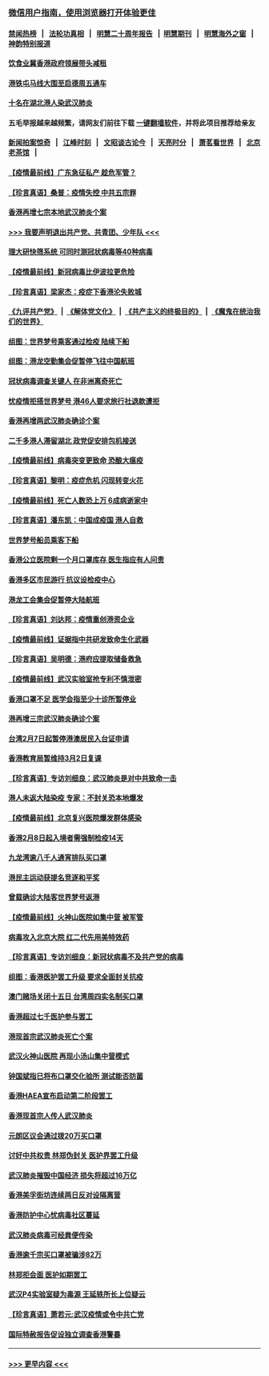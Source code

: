 ### [微信用户指南，使用浏览器打开体验更佳](https://github.com/gfw-breaker/banned-news1/blob/master/indexes/wechat-guide.md?t=0)
#### [禁闻热榜](热点新闻.md?t=0)  &nbsp;&nbsp;|&nbsp;&nbsp; [法轮功真相](https://github.com/gfw-breaker/truth/blob/master/README.md?t=0) &nbsp;&nbsp;|&nbsp;&nbsp; [明慧二十周年报告](https://github.com/gfw-breaker/mh-reports/blob/master/README.md?t=0) &nbsp;&nbsp;|&nbsp;&nbsp;[明慧期刊](https://github.com/gfw-breaker/mh-qikan) &nbsp;&nbsp;|&nbsp;&nbsp; [明慧海外之窗](https://github.com/gfw-breaker/mh-news/blob/master/README.md?t=0) &nbsp;&nbsp;|&nbsp;&nbsp; [神韵特别报道](https://github.com/gfw-breaker/mh-news/blob/master/shenyun.md?t=0)
#### [饮食业冀香港政府领展带头减租](../pages/nsc415/n11864876.md?t=02132211) 
#### [港铁屯马线大围至启德周五通车](../pages/nsc415/n11864842.md?t=02132211) 
#### [十名在湖北港人染武汉肺炎](../pages/nsc415/n11864807.md?t=02132211) 
#### 五毛举报越来越频繁，请网友们前往下载 [一键翻墙软件](https://github.com/gfw-breaker/ssr-accounts)，并将此项目推荐给亲友
#### [新闻拍案惊奇](https://github.com/gfw-breaker/banned-news1/blob/master/pages/link4.md) &nbsp;&nbsp;|&nbsp;&nbsp; [江峰时刻](https://github.com/gfw-breaker/banned-news1/blob/master/pages/link4.md) &nbsp;&nbsp;|&nbsp;&nbsp; [文昭谈古论今](https://github.com/gfw-breaker/banned-news1/blob/master/pages/link4.md) &nbsp;&nbsp;|&nbsp;&nbsp; [天亮时分](https://github.com/gfw-breaker/banned-news1/blob/master/pages/link4.md) &nbsp;&nbsp;|&nbsp;&nbsp; [萧茗看世界](https://github.com/gfw-breaker/banned-news1/blob/master/pages/link4.md) &nbsp;&nbsp;|&nbsp;&nbsp; [北京老茶馆](https://github.com/gfw-breaker/banned-news1/blob/master/pages/link4.md) &nbsp;&nbsp;|&nbsp;&nbsp; 
#### [【疫情最前线】广东急征私产 趁危军管？](../pages/nsc415/n11864205.md?t=02132211) 
#### [【珍言真语】桑普：疫情失控 中共五宗罪](../pages/nsc415/n11864157.md?t=02132211) 
#### [香港再增七宗本地武汉肺炎个案](../pages/nsc415/n11862405.md?t=02132211) 
#### [>>> 我要声明退出共产党、共青团、少年队 <<<](https://github.com/begood0513/goodnews/blob/master/quit/letter.md) 
#### [理大研快筛系统 可同时测冠状病毒等40种病毒](../pages/nsc415/n11862376.md?t=02132211) 
#### [【疫情最前线】新冠病毒比伊波拉更危险](../pages/nsc415/n11862199.md?t=02132211) 
#### [【珍言真语】梁家杰：疫症下香港沦失败城](../pages/nsc415/n11861588.md?t=02132211) 
#### [《九评共产党》](https://github.com/begood0513/9ping.md/blob/master/README.md) &nbsp;|&nbsp; [《解体党文化》](../../../../jtdwh.md/blob/master/README.md)  &nbsp;|&nbsp; [《共产主义的终极目的》](../../../../gczydzjmd.md/blob/master/README.md) &nbsp;|&nbsp; [《魔鬼在统治我们的世界》](../../../../mgztzwmdsj.md/blob/master/README.md) 
#### [组图：世界梦号乘客通过检疫 陆续下船](../pages/nsc415/n11858302.md?t=02132211) 
#### [组图：港龙空勤集会促暂停飞往中国航班](../pages/nsc415/n11858190.md?t=02132211) 
#### [冠状病毒调查关键人 在非洲离奇死亡](../pages/nsc415/n11859798.md?t=02132211) 
#### [忧疫情拒搭世界梦号 港46人要求旅行社退款遭拒](../pages/nsc415/n11859849.md?t=02132211) 
#### [香港再增两武汉肺炎确诊个案](../pages/nsc415/n11859833.md?t=02132211) 
#### [二千多港人滞留湖北 政党促安排包机接送](../pages/nsc415/n11859831.md?t=02132211) 
#### [【疫情最前线】病毒突变更致命 恐酿大瘟疫](../pages/nsc415/n11859604.md?t=02132211) 
#### [【珍言真语】黎明：疫症危机 闪现转变火花](../pages/nsc415/n11859199.md?t=02132211) 
#### [【疫情最前线】死亡人数恐上万 6成病逝家中](../pages/nsc415/n11856687.md?t=02132211) 
#### [【珍言真语】潘东凯：中国成疫国 港人自救](../pages/nsc415/n11856962.md?t=02132211) 
#### [世界梦号船员乘客下船](../pages/nsc415/n11856883.md?t=02132211) 
#### [香港公立医院剩一个月口罩库存 医生指应有人问责](../pages/nsc415/n11856875.md?t=02132211) 
#### [香港多区市民游行 抗议设检疫中心](../pages/nsc415/n11856866.md?t=02132211) 
#### [港龙工会集会促暂停大陆航班](../pages/nsc415/n11856840.md?t=02132211) 
#### [【珍言真语】刘达邦：疫情重创港资企业](../pages/nsc415/n11854274.md?t=02132211) 
#### [【疫情最前线】证据指中共研发致命生化武器](../pages/nsc415/n11853087.md?t=02132211) 
#### [【珍言真语】吴明德：港府应提取储备救急](../pages/nsc415/n11852734.md?t=02132211) 
#### [【疫情最前线】武汉实验室抢专利不慎泄密](../pages/nsc415/n11850310.md?t=02132211) 
#### [香港口罩不足 医学会指至少十诊所暂停业](../pages/nsc415/n11850301.md?t=02132211) 
#### [港再增三宗武汉肺炎确诊个案](../pages/nsc415/n11850328.md?t=02132211) 
#### [台湾2月7日起暂停港澳居民入台证申请](../pages/nsc415/n11850304.md?t=02132211) 
#### [香港教育局暂维持3月2日复课](../pages/nsc415/n11850260.md?t=02132211) 
#### [【珍言真语】专访刘细良：武汉肺炎是对中共致命一击](../pages/nsc415/n11849934.md?t=02132211) 
#### [港人未返大陆染疫 专家：不封关恐本地爆发](../pages/nsc415/n11848021.md?t=02132211) 
#### [【疫情最前线】北京复兴医院爆发群体感染](../pages/nsc415/n11847626.md?t=02132211) 
#### [香港2月8日起入境者需强制检疫14天](../pages/nsc415/n11847658.md?t=02132211) 
#### [九龙湾逾八千人通宵排队买口罩](../pages/nsc415/n11847647.md?t=02132211) 
#### [港民主运动获提名竞逐和平奖](../pages/nsc415/n11847633.md?t=02132211) 
#### [曾载确诊大陆客世界梦号返港](../pages/nsc415/n11847608.md?t=02132211) 
#### [【疫情最前线】火神山医院如集中营 被军管](../pages/nsc415/n11847524.md?t=02132211) 
#### [病毒攻入北京大院 红二代先用美特效药](../pages/nsc415/n11847427.md?t=02132211) 
#### [【珍言真语】专访刘细良：新冠状病毒不及共产党的病毒](../pages/nsc415/n11847164.md?t=02132211) 
#### [组图：香港医护罢工升级 要求全面封关抗疫](../pages/nsc415/n11844107.md?t=02132211) 
#### [澳门赌场关闭十五日 台湾周四实名制买口罩](../pages/nsc415/n11845083.md?t=02132211) 
#### [香港超过七千医护参与罢工](../pages/nsc415/n11845051.md?t=02132211) 
#### [港现首宗武汉肺炎死亡个案](../pages/nsc415/n11844998.md?t=02132211) 
#### [武汉火神山医院 再现小汤山集中营模式](../pages/nsc415/n11844763.md?t=02132211) 
#### [钟国斌指已将布口罩交化验所 测试能否防菌](../pages/nsc415/n11842783.md?t=02132211) 
#### [香港HAEA宣布启动第二阶段罢工](../pages/nsc415/n11842723.md?t=02132211) 
#### [香港现首宗人传人武汉肺炎](../pages/nsc415/n11842766.md?t=02132211) 
#### [元朗区议会通过拨20万买口罩](../pages/nsc415/n11842754.md?t=02132211) 
#### [讨好中共权贵 林郑伪封关 医护界罢工升级](../pages/nsc415/n11842359.md?t=02132211) 
#### [武汉肺炎摧毁中国经济 损失将超过16万亿](../pages/nsc415/n11839723.md?t=02132211) 
#### [香港美孚街坊连续两日反对设隔离营](../pages/nsc415/n11839962.md?t=02132211) 
#### [香港防护中心忧病毒社区蔓延](../pages/nsc415/n11839933.md?t=02132211) 
#### [武汉肺炎病毒可经粪便传染](../pages/nsc415/n11839939.md?t=02132211) 
#### [香港逾千宗买口罩被骗涉82万](../pages/nsc415/n11839914.md?t=02132211) 
#### [林郑拒会面 医护如期罢工](../pages/nsc415/n11839892.md?t=02132211) 
#### [武汉P4实验室疑为毒源 王延轶所长上位疑云](../pages/nsc415/n11835543.md?t=02132211) 
#### [【珍言真语】萧若元:武汉疫情或令中共亡党](../pages/nsc415/n11829394.md?t=02132211) 
#### [国际特赦报告促设独立调查香港警暴](../pages/nsc415/n11833845.md?t=02132211) 

----
#### [ >>> 更早内容 <<< ](../indexes/nsc415-earlier.md)

